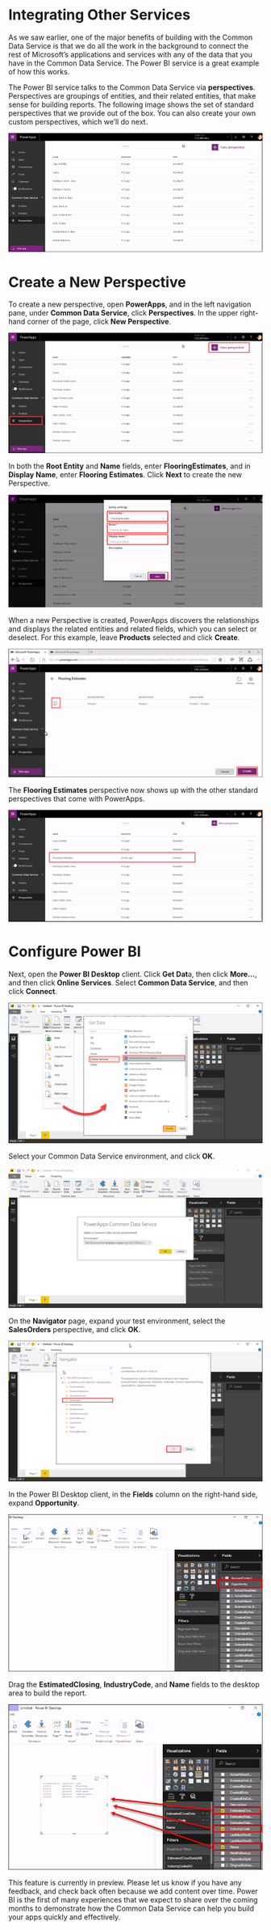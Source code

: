 <properties
   pageTitle="Integrating Power BI with the Common Data Service | Microsoft PowerApps"
   description="How to use perspectives to create Power BI reports"
   services=""
   suite="powerapps"
   documentationCenter="na"
   authors="v-brbene"
   manager="anneta"
   editor=""
   tags=""
   featuredVideoId="os33pHQ9jSU"
   courseDuration="5m"/>

<tags
   ms.service="powerapps"
   ms.devlang="na"
   ms.topic="get-started-article"
   ms.tgt_pltfrm="na"
   ms.workload="na"
   ms.date="06/9/2017"
   ms.author="v-brbene"/>

# Integrating Other Services
As we saw earlier, one of the major benefits of building with the Common Data Service is that we do all the work in the background to connect the rest of Microsoft’s applications and services with any of the data that you have in the Common Data Service.  The Power BI service is a great example of how this works.

The Power BI service talks to the Common Data Service via **perspectives**. Perspectives are groupings of entities, and their related entities, that make sense for building reports.  The following image shows the set of standard perspectives that we provide out of the box. You can also create your own custom perspectives, which we’ll do next. 

![Perspective list](./media/learning-common-data-service-incorporate-powerbi/perspective-list.png)


# Create a New Perspective
To create a new perspective, open **PowerApps**, and in the left navigation pane, under **Common Data Service**, click **Perspectives**.  In the upper right-hand corner of the page, click **New Perspective**. 


![Create new perspective list](./media/learning-common-data-service-incorporate-powerbi/perspective-list-create-new.png)

In both the **Root Entity** and **Name** fields, enter **FlooringEstimates**, and in **Display Name**, enter **Flooring Estimates**. Click **Next** to create the new Perspective.

![New perspective list](./media/learning-common-data-service-incorporate-powerbi/new-perspective.png)

When a new Perspective is created, PowerApps discovers the relationships and displays the related entities and related fields, which you can select or deselect. For this example, leave **Products** selected and click **Create**. 

![Related entities](./media/learning-common-data-service-incorporate-powerbi/related-entities.png)

The **Flooring Estimates** perspective now shows up with the other standard perspectives that come with PowerApps. 

![Perspectives](./media/learning-common-data-service-incorporate-powerbi/new-perspective-list.png)



# Configure Power BI

Next, open the **Power BI Desktop** client. Click **Get Dat**a, then click **More…**, and then click **Online Services**. Select **Common Data Service**, and then click **Connect**.
  
![Connect to Common Data Service](./media/learning-common-data-service-incorporate-powerbi/pbi-getdata.png)

Select your Common Data Service environment, and click **OK**. 

![Load your environment](./media/learning-common-data-service-incorporate-powerbi/pbi-loadenvironment.png)


On the **Navigator** page, expand your test environment, select the **SalesOrders** perspective, and click **OK**.  

![Select the perspective](./media/learning-common-data-service-incorporate-powerbi/pbi-navigator.png)

In the Power BI Desktop client, in the **Fields** column on the right-hand side, expand **Opportunity**. 

![Data fields](./media/learning-common-data-service-incorporate-powerbi/data-fields.png)

Drag the **EstimatedClosing**, **IndustryCode**, and **Name** fields to the desktop area to build the report.

![Build a report](./media/learning-common-data-service-incorporate-powerbi/build-report.png)

This feature is currently in preview. Please let us know if you have any feedback, and check back often because we add content over time. Power BI is the first of many experiences that we expect to share over the coming months to demonstrate how the Common Data Service can help you build your apps quickly and effectively. 